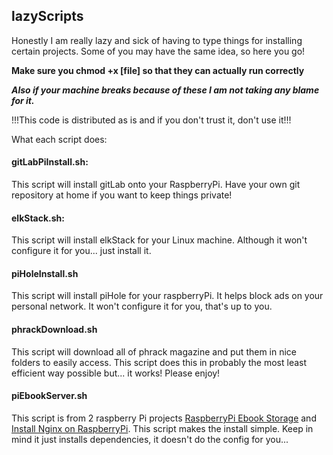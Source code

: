 ## lazyScripts
Honestly I am really lazy and sick of having to type things for installing certain projects. 
Some of you may have the same idea, so here you go!

**Make sure you chmod +x [file] so that they can actually run correctly**

**_Also if your machine breaks because of these I am not taking any blame for it._**

!!!This code is distributed as is and if you don't trust it, don't use it!!!

What each script does:

#### gitLabPiInstall.sh:
This script will install gitLab onto your RaspberryPi. Have your own git repository at home if you want to keep things private!

#### elkStack.sh:
This script will install elkStack for your Linux machine. Although it won't configure it for you... just install it.

#### piHoleInstall.sh
This script will install piHole for your raspberryPi. It helps block ads on your personal network. It won't configure it for you, that's up to you.

#### phrackDownload.sh
This script will download all of phrack magazine and put them in nice folders to easily access. This script does this in probably the most least efficient way possible but... it works! Please enjoy!

#### piEbookServer.sh
This script is from 2 raspberry Pi projects [RaspberryPi Ebook Storage](https://pimylifeup.com/raspberry-pi-ebook-server/) and [Install Nginx on RaspberryPi](https://pimylifeup.com/raspberry-pi-nginx/). This script makes the install simple. Keep in mind it just installs dependencies, it doesn't do the config for you...